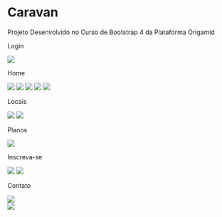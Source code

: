 # Caravan
Projeto Desenvolvido no  Curso de Bootstrap 4 da  Plataforma Origamid

<div>
<div>
<p>Login</p>
<img src="img/print_paginas/login.png">
</div>
<div>
<p>Home</p>
<img src="img/print_paginas/home_topo.png">
<img src="img/print_paginas/home_pt_2.png">
<img src="img/print_paginas/home_pt_3.png">
<img src="img/print_paginas/home_pt_4.png">
<img src="img/print_paginas/home_footer.png">
</div>
<div>
<p>Locais</p>
<img src="img/print_paginas/locais_dublin.png">
<img src="img/print_paginas/locais_dublin_eventos.png">
<div>
<div><p>Planos</p>
<img src ="img/print_paginas/planos.png"></div>
<div><p>Inscreva-se</p>
<img src="img/print_paginas/caravan_inscreva_se.png">
<img src="img/print_paginas/caravan_inscreva_se2.png"></div>
<div><p>Contato</p>
<img src="img/print_paginas/contato.png"></div>
<div>
<img src="img/print_paginas/home_footer.png"></div>
</div>